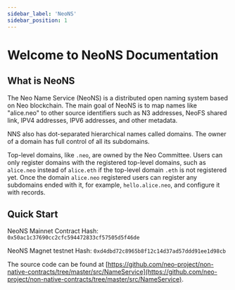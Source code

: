 ```yaml
---
sidebar_label: 'NeoNS'
sidebar_position: 1
---
```


# Welcome to NeoNS Documentation

## What is NeoNS

The Neo Name Service (NeoNS) is a distributed open naming system based on Neo blockchain. The main goal of NeoNS is to map names like "alice.neo" to other source identifiers such as N3 addresses, NeoFS shared link, IPV4 addresses, IPV6 addresses, and other metadata. 

NNS also has dot-separated hierarchical names called domains. The owner of a domain has full control of all its subdomains. 

Top-level domains, like `.neo`, are owned by the Neo Committee. Users can only register domains with the registered top-level domains, such as `alice.neo` instead of `alice.eth` if the top-level domain `.eth` is not registered yet. Once the domain `alice.neo` registered users can register any subdomains ended with it, for example, `hello.alice.neo`, and configure it with records.

## Quick Start

NeoNS Mainnet Contract Hash:  `0x50ac1c37690cc2cfc594472833cf57505d5f46de`

NeoNS Magnet testnet Hash:  `0xd4dbd72c8965b8f12c14d37ad57ddd91ee1d98cb`

The source code can be found at [https://github.com/neo-project/non-native-contracts/tree/master/src/NameService](https://github.com/neo-project/non-native-contracts/tree/master/src/NameService).

